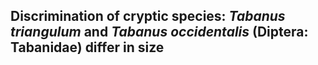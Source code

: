 ## Discrimination of cryptic species: *Tabanus triangulum* and *Tabanus occidentalis* (Diptera: Tabanidae) differ in size 
